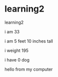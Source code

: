 # learning2
learning2

i am 33

i am 5 feet 10 inches tall

i weight 195

i have 0 dog

hello
from my computer